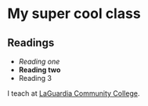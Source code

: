 # My super cool class
## Readings

-  *Reading one*
- **Reading two**
- Reading 3

I teach at [LaGuardia Community College](www.laguardia.edu).

